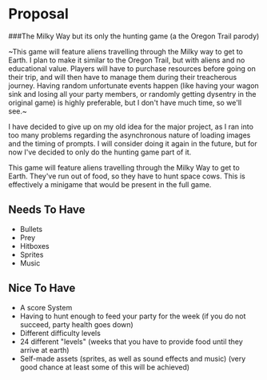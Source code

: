 # Proposal
###The Milky Way but its only the hunting game (a the Oregon Trail parody)

~This game will feature aliens travelling through the Milky way to get to Earth. I plan to make it similar to the Oregon Trail,  but with aliens and no educational value. Players will have to purchase resources before going on their trip, and will then have to manage them during their treacherous journey. Having random unfortunate events happen (like having your wagon sink and losing all your party members, or randomly getting dysentry in the original game) is highly preferable, but I don't have much time, so we'll see.~

I have decided to give up on my old idea for the major project, as I ran into too many problems regarding the asynchronous nature of loading images and the timing of prompts. I will consider doing it again in the future, but for now I've decided to only do the hunting game part of it.

This game will feature aliens travelling through the Milky Way to get to Earth. They've run out of food, so they have to hunt space cows. This is effectively a minigame that would be present in the full game.

## Needs To Have
- Bullets
- Prey
- Hitboxes
- Sprites
- Music

## Nice To Have
- A score System
- Having to hunt enough to feed your party for the week (if you do not succeed, party health goes down)
- Different difficulty levels
- 24 different "levels" (weeks that you have to provide food until they arrive at earth)
- Self-made assets (sprites, as well as sound effects and music) (very good chance at least some of this will be achieved)
